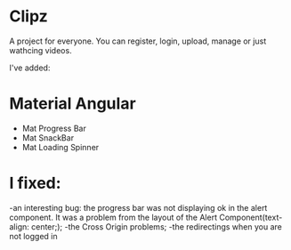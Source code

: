 # Clipz

A project for everyone. You can register, login, upload, manage or just wathcing videos. 

I've added:

# Material Angular 
- Mat Progress Bar
- Mat SnackBar
- Mat Loading Spinner

# I fixed:
-an interesting bug: the progress bar was not displaying ok in the alert component. It was a problem from the layout of the Alert Component(text-align: center;);
-the Cross Origin problems;
-the redirectings when you are not logged in 